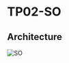 # TP02-SO

## Architecture

![SO](https://user-images.githubusercontent.com/45442173/180672851-34b96935-11e7-4a00-987b-32cb2bacef97.png)
